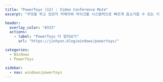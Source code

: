 ```yaml
---
title: "PowerToys (12) : Video Conference Mute"
excerpt: "무엇을 하고 있던지 카메라와 마이크를 시스템적으로 빠르게 음소거할 수 있는 기능"

header:
  overlay_color: "#333"
  actions:
    - label: "PowerToys 더 알아보기"
      url: "https://jinhyun.blog/windows/powertoys/"

categories:
  - Windows
  - PowerToys

sidebar:
  - nav: windows/powertoys
---
```

